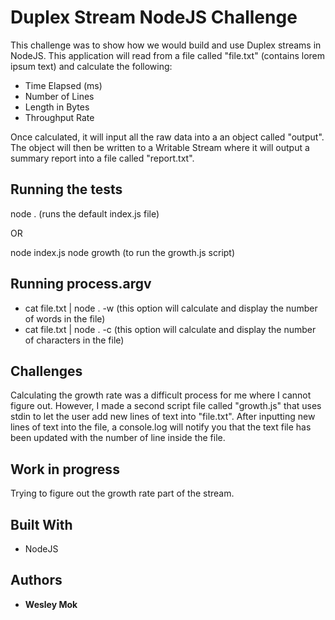 # Duplex Stream NodeJS Challenge

This challenge was to show how we would build and use Duplex streams in NodeJS. This application will read from a file called "file.txt" (contains lorem ipsum text)
and calculate the following:
  - Time Elapsed (ms)
  - Number of Lines
  - Length in Bytes
  - Throughput Rate

Once calculated, it will input all the raw data into a an object called "output". The object will then be written to a Writable Stream where it will output a summary report into a file called "report.txt".
## Running the tests

node . (runs the default index.js file)

OR

node index.js
node growth (to run the growth.js script)
## Running process.argv

- cat file.txt | node . -w (this option will calculate and display the number of words in the file)
- cat file.txt | node . -c (this option will calculate and display the number of characters in the file)

## Challenges
Calculating the growth rate was a difficult process for me where I cannot figure out. However, I made a second script file called "growth.js" that uses stdin to let the user add new lines of text into "file.txt". After inputting new lines of text into the file, a console.log will notify you that the text file has been updated with the number of line inside the file.

## Work in progress
Trying to figure out the growth rate part of the stream.

## Built With

* NodeJS

## Authors

* **Wesley Mok** 
